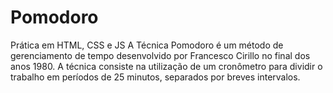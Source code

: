 # Pomodoro
Prática em HTML, CSS e JS
A Técnica Pomodoro é um método de gerenciamento de tempo desenvolvido por Francesco Cirillo no final dos anos 1980.
A técnica consiste na utilização de um cronômetro para dividir o trabalho em períodos de 25 minutos, separados por 
breves intervalos. 
